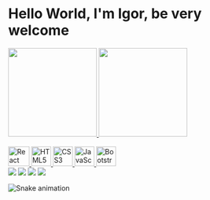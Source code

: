 # Hello World, I'm Igor, be very welcome
<div>
   <a href="https://github.com/iguin777">
  <img height="180em" src="https://github-readme-stats.vercel.app/api?username=iguin777&show_icons=true&theme=tokyonight&include_all_commits=true&count_private=true"/>
  <img height="180em" src="https://github-readme-stats.vercel.app/api/top-langs/?username=iguin777&layout=compact&langs_count=6&theme=tokyonight"/>
</div>
<div style="display: inline_block"><br>
  <img src="https://upload.wikimedia.org/wikipedia/commons/thumb/a/a7/React-icon.svg/539px-React-icon.svg.png" width="43" height="40" alt="React Native">
  <img src="https://img.icons8.com/color/2x/html-5.png" width="40" height="40" alt="HTML5">
  <img src="https://img.icons8.com/color/2x/css3.png"width="40" height="40" alt="CSS3">
  <img src="https://static.vecteezy.com/system/resources/previews/027/127/560/non_2x/javascript-logo-javascript-icon-transparent-free-png.png" width="40" height="40" alt="JavaScript">
  <img src="https://img.icons8.com/color/2x/bootstrap.png"width="40" height="40" alt="Bootstrap">
</div>

<div> 
  <a href="/" target="_blank"><img src="https://img.shields.io/badge/YouTube-FF0000?style=for-the-badge&logo=youtube&logoColor=white" target="_blank"></a>
  <a href="/" target="_blank"><img src="https://img.shields.io/badge/-Instagram-%23E4405F?style=for-the-badge&logo=instagram&logoColor=white" target="_blank"></a>
  <a href = "mailto: "><img src="https://img.shields.io/badge/-Gmail-%23333?style=for-the-badge&logo=gmail&logoColor=white" target="_blank"></a>
  <a href="" target="_blank"><img src="https://img.shields.io/badge/-LinkedIn-%230077B5?style=for-the-badge&logo=linkedin&logoColor=white" target="_blank"></a> 
</div>

![Snake animation](https://github.com/iguin777/iguin777/blod/output/github-contribution-grid-snake.svg)
